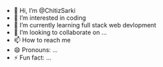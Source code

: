 - 👋 Hi, I’m @ChitizSarki
- 👀 I’m interested in coding
- 🌱 I’m currently learning full stack web devlopment
- 💞️ I’m looking to collaborate on ...
- 📫 How to reach me 
- 😄 Pronouns: ...
- ⚡ Fun fact: ...

<!---
ChitizSarki/ChitizSarki is a ✨ special ✨ repository because its `README.md` (this file) appears on your GitHub profile.
You can click the Preview link to take a look at your changes.
--->
